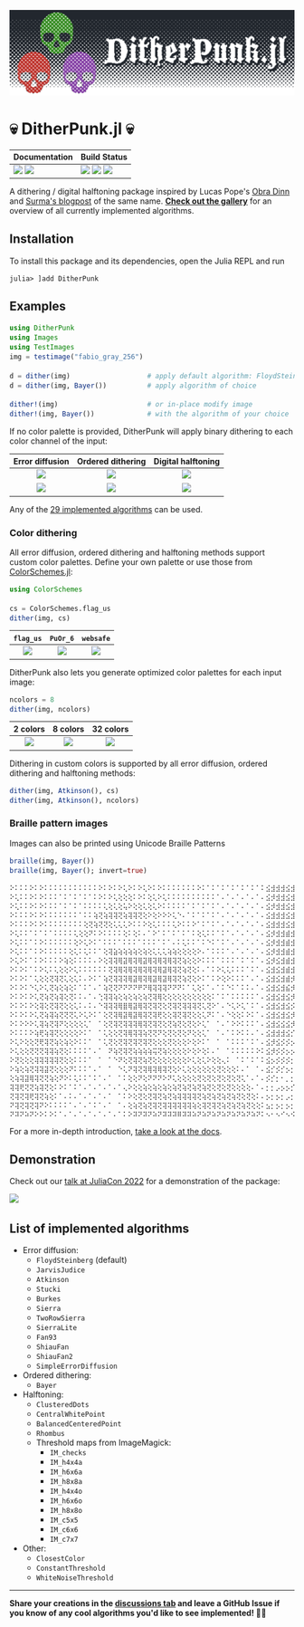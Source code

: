 ![](./docs/logo/DitheredPunk.png)
# 💀 DitherPunk.jl 💀

| **Documentation**                                                     | **Build Status**                                                                |
|:--------------------------------------------------------------------- |:------------------------------------------------------------------------------- |
| [![][docs-stab-img]][docs-stab-url] [![][docs-dev-img]][docs-dev-url] | [![][ci-img]][ci-url] [![][codecov-img]][codecov-url] [![][aqua-img]][aqua-url] |

A dithering / digital halftoning package 
inspired by Lucas Pope's [Obra Dinn](https://obradinn.com) 
and [Surma's blogpost](https://surma.dev/things/ditherpunk/) of the same name. 
**[Check out the gallery](https://JuliaImages.github.io/DitherPunk.jl/stable/generated/gallery_images/)** 
for an overview of all currently implemented algorithms.

## Installation
To install this package and its dependencies, open the Julia REPL and run 
```julia-repl
julia> ]add DitherPunk
```

## Examples
```julia
using DitherPunk
using Images
using TestImages
img = testimage("fabio_gray_256")

d = dither(img)                   # apply default algorithm: FloydSteinberg()
d = dither(img, Bayer())          # apply algorithm of choice

dither!(img)                      # or in-place modify image
dither!(img, Bayer())             # with the algorithm of your choice
```

If no color palette is provided, DitherPunk will apply binary dithering to each color channel of the input:

| **Error diffusion** | **Ordered dithering** | **Digital halftoning** |
|:-------------------:|:---------------------:|:----------------------:|
| ![][atkinson-bw]    | ![][bayer-bw]         | ![][ordered-bw]        |
| ![][atkinson-col]   | ![][bayer-col]        | ![][ordered-col]       |

Any of the [29 implemented algorithms][alg-list-url] can be used.

### Color dithering
All error diffusion, ordered dithering and halftoning methods support custom color palettes.
Define your own palette or use those from [ColorSchemes.jl](https://juliagraphics.github.io/ColorSchemes.jl/stable/catalogue):
```julia
using ColorSchemes

cs = ColorSchemes.flag_us
dither(img, cs) 
```

| `flag_us`       | `PuOr_6`       | `websafe`    |
|:---------------:|:--------------:|:------------:|
| ![][cs_flag_us] | ![][cs_PuOr_6] | ![][websafe] |

DitherPunk also lets you generate optimized color palettes for each input image:
```julia
ncolors = 8
dither(img, ncolors)
```

| 2 colors          | 8 colors          | 32 colors          |
|:-----------------:|:-----------------:|:------------------:|
| ![][clustering_2] | ![][clustering_8] | ![][clustering_32] |

Dithering in custom colors is supported by all error diffusion, ordered dithering and halftoning methods:
```julia
dither(img, Atkinson(), cs)
dither(img, Atkinson(), ncolors)
```

### Braille pattern images
Images can also be printed using Unicode Braille Patterns
```julia
braille(img, Bayer())
braille(img, Bayer(); invert=true)
```
```
⠕⠅⠅⠅⠕⠅⠕⠅⠅⠅⠅⠅⠅⠅⠅⠅⠅⠅⠕⠅⠕⠅⠕⢅⠕⠅⠕⢅⠕⠅⠕⠅⠅⠅⠅⠅⠅⠅⠕⠅⠁⠅⠁⠅⠁⠅⠁⠅⠁⠅⠁⠅⣪⣺⣺⣺⣪⣺⣪⣺⣺⣺⣺⣺⣺⣺⣺⣺⣺⣺⣪⣺⣪⣺⣪⡺⣪⣺⣪⡺⣪⣺⣪⣺⣺⣺⣺⣺⣺⣺⣪⣺⣾⣺⣾⣺⣾⣺⣾⣺⣾⣺⣾⡂
⠕⢅⠅⠅⠕⠅⠕⠅⠅⠅⠁⠅⠁⠅⠁⠅⠁⠅⠕⠅⠕⢅⢕⢕⢕⠅⠕⠅⢕⢅⠕⢅⠅⠅⠅⠅⠅⠅⠅⠅⠅⠅⠁⠄⠁⠄⠁⠄⠁⠄⠁⠄⣪⡺⣺⣺⣪⣺⣪⣺⣺⣺⣾⣺⣾⣺⣾⣺⣾⣺⣪⣺⣪⡺⡪⡪⡪⣺⣪⣺⡪⡺⣪⡺⣺⣺⣺⣺⣺⣺⣺⣺⣺⣺⣾⣻⣾⣻⣾⣻⣾⣻⣾⡃
⠕⢅⠅⠅⠕⠅⠕⠅⠅⠅⠁⠅⠁⠅⠁⠅⠅⠅⠅⢅⢕⢅⢕⢥⠕⢕⢕⢅⢕⢅⠕⠅⠅⠅⠅⠅⠁⠅⠁⠅⠁⠅⠁⠄⠁⠄⠁⠄⠁⠄⠁⠄⣪⡺⣺⣺⣪⣺⣪⣺⣺⣺⣾⣺⣾⣺⣾⣺⣺⣺⣺⡺⡪⡺⡪⡚⣪⡪⡪⡺⡪⡺⣪⣺⣺⣺⣺⣺⣾⣺⣾⣺⣾⣺⣾⣻⣾⣻⣾⣻⣾⣻⣾⡃
⠕⠅⠅⠅⠕⠅⠕⠅⠅⠅⠅⠅⠅⠅⠁⠅⠅⢵⢝⢵⢽⢽⢝⢵⢽⢽⢝⢕⠕⢕⠕⠕⠕⢅⠑⠄⠁⠅⠁⠅⠁⠅⠁⠄⠁⠄⠁⠄⠁⠄⠁⠄⣪⣺⣺⣺⣪⣺⣪⣺⣺⣺⣺⣺⣺⣺⣾⣺⣺⡊⡢⡊⡂⡂⡢⡊⡂⡂⡢⡪⣪⡪⣪⣪⣪⡺⣮⣻⣾⣺⣾⣺⣾⣺⣾⣻⣾⣻⣾⣻⣾⣻⣾⡃
⠕⠅⠅⠅⠕⠅⠕⠅⠅⠅⠅⠅⠅⠅⠅⢕⢝⢵⢝⢝⢕⢅⢅⢅⠕⠅⠅⠕⢕⢅⠅⠅⠅⢅⠕⠅⠅⠕⠁⠅⠁⠅⠁⠄⠁⠄⠁⠄⠁⠄⠁⠄⣪⣺⣺⣺⣪⣺⣪⣺⣺⣺⣺⣺⣺⣺⣺⡪⡢⡊⡢⡢⡪⡺⡺⡺⣪⣺⣺⣪⡪⡺⣺⣺⣺⡺⣪⣺⣺⣪⣾⣺⣾⣺⣾⣻⣾⣻⣾⣻⣾⣻⣾⡃
⠕⢅⠅⠅⠁⠅⠁⠅⠁⠅⠅⠅⠅⢅⢕⢕⠝⠅⠕⠅⠅⠅⠅⢕⠅⢕⠅⠄⠁⠕⠁⠅⠁⠅⠁⠅⠁⠅⢕⢅⠅⠅⠁⠅⠁⠄⠁⠄⠁⠄⠁⠄⣪⡺⣺⣺⣾⣺⣾⣺⣾⣺⣺⣺⣺⡺⡪⡪⣢⣺⣪⣺⣺⣺⣺⡪⣺⡪⣺⣻⣾⣪⣾⣺⣾⣺⣾⣺⣾⣺⡪⡺⣺⣺⣾⣺⣾⣻⣾⣻⣾⣻⣾⡃
⠕⢅⠅⠅⠁⠅⠕⠅⠅⠅⠅⠅⠅⢕⠕⢅⠕⠅⠁⠅⠅⠅⠁⠅⠅⠅⠁⠅⠅⠅⠁⠅⠁⠄⠅⢅⠅⠅⠁⠅⠑⠅⠁⠅⠁⠄⠁⠄⠁⠄⠁⠄⣪⡺⣺⣺⣾⣺⣪⣺⣺⣺⣺⣺⣺⡪⣪⡺⣪⣺⣾⣺⣺⣺⣾⣺⣺⣺⣾⣺⣺⣺⣾⣺⣾⣻⣺⡺⣺⣺⣾⣺⣮⣺⣾⣺⣾⣻⣾⣻⣾⣻⣾⡃
⠕⢅⠅⠅⠁⠅⠕⠅⠅⠅⠅⠅⢕⢅⠅⢅⠅⠅⠁⢕⢽⣵⢵⢵⢵⢵⢕⢵⢕⢅⢅⢅⢵⢵⢕⢕⢕⢕⠕⠄⠁⠅⠅⠅⠁⠄⠁⠄⠁⠄⠁⠄⣪⡺⣺⣺⣾⣺⣪⣺⣺⣺⣺⣺⡪⡺⣺⡺⣺⣺⣾⡪⡂⠊⡊⡊⡊⡊⡪⡊⡪⡺⡺⡺⡊⡊⡪⡪⡪⡪⣪⣻⣾⣺⣺⣺⣾⣻⣾⣻⣾⣻⣾⡃
⠕⢅⠕⠅⠁⠅⠕⠅⠅⠅⠕⢵⢕⠅⠅⠅⠅⠄⠕⢕⢽⢽⢿⣽⢿⢽⢿⣽⢿⢽⢿⢽⢿⢽⢝⢵⢕⢕⠕⠅⠅⠅⠁⠅⠅⠅⠁⠅⠁⠅⠁⠄⣪⡺⣪⣺⣾⣺⣪⣺⣺⣺⣪⡊⡪⣺⣺⣺⣺⣻⣪⡪⡂⡂⡀⠂⡀⡂⡀⠂⡀⡂⡀⡂⡀⡂⡢⡊⡪⡪⣪⣺⣺⣺⣾⣺⣺⣺⣾⣺⣾⣺⣾⡃
⠕⠅⠕⠅⠁⠅⠕⢅⠅⢅⢕⢕⠕⢅⠅⠅⠅⠅⠅⠅⢝⢽⢿⢽⢿⢽⢿⢽⢿⢽⢿⣽⢿⢽⢝⢵⢝⢕⠅⠄⠁⠅⠕⢅⢅⠅⠅⠅⠁⠅⠁⠄⣪⣺⣪⣺⣾⣺⣪⡺⣺⡺⡪⡪⣪⡺⣺⣺⣺⣺⣺⣺⡢⡂⡀⡂⡀⡂⡀⡂⡀⡂⡀⠂⡀⡂⡢⡊⡢⡪⣺⣻⣾⣺⣪⡺⡺⣺⣺⣺⣾⣺⣾⡃
⠕⠅⠕⠅⠁⢅⢕⢕⢝⢽⢝⢅⢕⢅⠅⠄⠕⠅⠁⢵⢝⢽⢽⢽⢿⣽⢿⢽⢿⣽⢿⣽⢿⢽⢝⢵⢝⢕⠕⠅⠁⠅⠕⢕⠕⠅⠅⠅⠁⠄⠁⠄⣪⣺⣪⣺⣾⡺⡪⡪⡢⡂⡢⡺⡪⡺⣺⣻⣪⣺⣾⡊⡢⡂⡂⡂⡀⠂⡀⡂⡀⠂⡀⠂⡀⡂⡢⡊⡢⡪⣪⣺⣾⣺⣪⡪⣪⣺⣺⣺⣾⣻⣾⡃
⠕⠅⠕⠅⠑⢅⠕⢅⢝⢵⢕⢵⢕⠅⠁⠅⠁⠄⠁⢵⢝⢝⠝⠝⠝⠝⠟⠝⢿⢽⢽⢽⠝⠝⠝⠅⠁⢅⢕⠅⠁⠄⠁⠅⠑⠅⠁⠅⠅⠄⠁⠄⣪⣺⣪⣺⣮⡺⣪⡺⡢⡊⡪⡊⡪⣺⣾⣺⣾⣻⣾⡊⡢⡢⣢⣢⣢⣢⣠⣢⡀⡂⡂⡂⣢⣢⣢⣺⣾⡺⡪⣺⣾⣻⣾⣺⣮⣺⣾⣺⣺⣻⣾⡃
⠕⠅⠕⠅⠕⢅⢝⢵⢝⢵⢽⢕⢝⠅⠅⠄⠁⠄⢑⢽⢽⢵⢕⢵⢕⢵⢕⢵⢝⢽⢿⢕⢕⢕⢕⢕⢕⢕⢕⢕⢕⠅⠁⠅⠁⠅⠅⠅⠅⠅⠁⠄⣪⣺⣪⣺⣪⡺⡢⡊⡢⡊⡂⡪⡢⣺⣺⣻⣾⣻⡮⡂⡂⡊⡪⡊⡪⡊⡪⡊⡢⡂⡀⡪⡪⡪⡪⡪⡪⡪⡪⡪⡪⣺⣾⣺⣾⣺⣺⣺⣺⣺⣾⡃
⠕⠅⠕⠅⠕⢕⢽⢕⢝⢽⢝⢕⢕⢅⠅⠄⠅⠄⠑⢽⢽⢽⢿⣿⢿⣽⢿⢽⢝⢽⢝⢕⢝⢽⢝⢽⢽⢽⢝⢅⢝⠕⠁⠄⠑⢅⠕⢅⠁⠅⠁⠄⣪⣺⣪⣺⣪⡪⡂⡪⡢⡂⡢⡪⡪⡺⣺⣻⣺⣻⣮⡂⡂⡂⡀⠀⡀⠂⡀⡂⡢⡂⡢⡪⡢⡂⡢⡂⡂⡂⡢⡺⡢⣪⣾⣻⣮⡺⣪⡺⣾⣺⣾⡃
⠕⠅⠕⠅⠕⢅⢝⢵⢽⢵⢝⢝⢝⢅⠕⢅⠕⠅⠁⢕⢝⢽⢿⣽⢿⣽⢿⢽⢝⢽⢟⢕⢕⢽⢝⢽⢝⢕⢕⢅⠝⠅⠁⠄⠑⢕⢕⠅⠕⠅⠁⠄⣪⣺⣪⣺⣪⡺⡢⡊⡂⡊⡢⡢⡢⡺⣪⡺⣪⣺⣾⡪⡢⡂⡀⠂⡀⠂⡀⡂⡢⡂⡠⡪⡪⡂⡢⡂⡢⡪⡪⡺⣢⣺⣾⣻⣮⡪⡪⣺⣪⣺⣾⡃
⠕⠅⠕⠕⠕⢅⢽⢵⢝⢽⠝⢕⢕⢕⢕⢅⠁⠀⠁⢕⢝⢽⢝⢽⢽⢽⢿⢽⢝⢽⢝⢕⢝⢵⢝⢕⢝⢕⠕⢅⠁⠀⠁⠄⠁⠕⠕⠅⠅⠅⠁⠄⣪⣺⣪⣪⣪⡺⡂⡊⡢⡂⣢⡪⡪⡪⡪⡺⣾⣿⣾⡪⡢⡂⡢⡂⡂⡂⡀⡂⡢⡂⡢⡪⡢⡊⡢⡪⡢⡪⣪⡺⣾⣿⣾⣻⣾⣪⣪⣺⣺⣺⣾⡃
⠕⠅⠅⠅⠕⢵⢟⢵⢽⢝⢕⢕⢕⢕⠕⠅⠁⠀⠁⢅⢕⢕⢝⢽⢿⢽⢽⢵⢝⢝⠝⢕⢝⢕⢝⢕⠝⢕⢕⢅⠁⠀⠁⠄⠁⠅⠕⠅⠅⠄⠁⠄⣪⣺⣺⣺⣪⡊⡠⡊⡂⡢⡪⡪⡪⡪⣪⣺⣾⣿⣾⡺⡪⡪⡢⡂⡀⡂⡂⡊⡢⡢⣢⡪⡢⡪⡢⡪⣢⡪⡪⡺⣾⣿⣾⣻⣾⣺⣪⣺⣺⣻⣾⡃
⠕⢅⠕⢕⢕⢝⢟⢽⢝⢵⢕⢵⢕⠕⠅⠅⠁⠀⠁⢅⢝⢕⢝⢽⢝⢽⢝⢽⢝⢕⢕⢕⢝⢕⢕⢕⠕⢕⠕⠅⠁⠀⠁⠀⠁⠅⠅⠅⠁⠅⠁⠄⣪⡺⣪⡪⡪⡢⡠⡂⡢⡊⡪⡊⡪⣪⣺⣺⣾⣿⣾⡺⡢⡪⡢⡂⡢⡂⡢⡂⡢⡪⡪⡪⡢⡪⡪⡪⣪⡪⣪⣺⣾⣿⣾⣿⣾⣺⣺⣺⣾⣺⣾⡃
⠕⢅⢕⢕⢝⢝⢝⢽⢽⢵⢝⢕⠅⠅⠅⠅⠁⠄⠁⠀⠝⢵⢝⢽⢝⢵⢵⢵⢵⢭⢝⢵⢕⢕⢕⢕⠕⢕⠕⢕⠅⠄⠁⠀⠁⠅⠅⠅⠅⠅⠕⠅⣪⡺⡪⡪⡢⡢⡢⡂⡂⡊⡢⡪⣺⣺⣺⣺⣾⣻⣾⣿⣢⡊⡢⡂⡢⡊⡊⡊⡊⡒⡢⡊⡪⡪⡪⡪⣪⡪⣪⡪⣺⣻⣾⣿⣾⣺⣺⣺⣺⣺⣪⡂
⠕⢝⢕⢕⢕⢽⢽⢽⢽⢽⢝⢕⢕⠅⠅⠅⠁⠀⠁⠀⠁⠑⠝⢕⢝⢽⢝⢵⢝⢕⢕⢕⢕⢕⢕⢕⠕⢅⢕⢅⠕⢕⢕⢄⠅⠀⠁⠅⠁⠅⠁⠅⣪⡢⡪⡪⡪⡂⡂⡂⡂⡂⡢⡪⡪⣺⣺⣺⣾⣿⣾⣿⣾⣮⣢⡪⡢⡂⡢⡊⡢⡪⡪⡪⡪⡪⡪⡪⣪⡺⡪⡺⣪⡪⡪⡻⣺⣿⣾⣺⣾⣺⣾⡂
⠕⢵⢕⢵⢝⢽⢽⣽⢝⢕⢕⢕⠝⠅⠅⠅⠁⠄⠁⠀⠁⠀⠑⢅⠝⢽⢝⢽⢿⢽⢿⢽⢝⢕⠕⢅⢕⢕⢕⢕⢕⢕⢝⢕⢕⢕⠅⠄⠁⠀⠁⠄⣪⡊⡪⡊⡢⡂⡂⠂⡢⡪⡪⡪⣢⣺⣺⣺⣾⣻⣾⣿⣾⣿⣮⡺⣢⡂⡢⡂⡀⡂⡀⡂⡢⡪⣪⡺⡪⡪⡪⡪⡪⡪⡢⡪⡪⡪⣺⣻⣾⣿⣾⡃
⢕⢵⢽⣽⢿⢽⢝⢝⢵⢕⠝⠕⠅⢅⠅⠅⠁⠅⠁⠄⠁⠀⠁⠅⢕⢕⠝⢕⠝⠝⠝⠕⠝⢅⢕⢕⢕⢕⢝⢕⢝⢕⢝⢕⢝⢕⢝⢅⠁⠄⠁⠄⡪⡊⡂⠂⡀⡂⡢⡢⡊⡪⣢⣪⣺⡺⣺⣺⣾⣺⣾⣻⣾⣿⣾⣺⡪⡪⣢⡪⣢⣢⣢⣪⣢⡺⡪⡪⡪⡪⡢⡪⡢⡪⡢⡪⡢⡪⡢⡺⣾⣻⣾⡃
⢽⢽⢟⢝⢝⢵⢽⢝⢕⠅⠕⠅⠁⠅⠁⠄⠁⠄⠁⠄⠁⠄⠁⢄⠕⢕⢕⢵⢕⢵⢕⢵⢕⢵⢝⢵⢝⢵⢝⢵⢝⢕⢝⢕⢝⢕⢕⢕⢕⠄⠁⠄⡂⡂⡠⡢⡢⡊⡂⡢⡪⣺⣪⣺⣾⣺⣾⣻⣾⣻⣾⣻⣾⣻⣾⡻⣪⡪⡪⡊⡪⡊⡪⡊⡪⡊⡢⡊⡢⡊⡢⡊⡢⡪⡢⡪⡢⡪⡪⡪⡪⣻⣾⡃
⢝⢽⢝⢽⢟⢽⢝⢵⢕⠅⠁⠄⠅⠄⠁⠄⠁⠄⠁⠄⠁⠀⠁⠅⠕⢕⢝⢕⢝⢽⢝⢵⢝⢵⢽⢽⢽⢽⢝⢵⢝⢵⢝⢵⢝⢵⢝⢕⢝⢕⠅⠄⡢⡂⡢⡂⡠⡂⡢⡊⡪⣺⣾⣻⣺⣻⣾⣻⣾⣻⣾⣻⣾⣿⣾⣺⣪⡪⡢⡪⡢⡂⡢⡊⡢⡊⡂⡂⡂⡂⡢⡊⡢⡊⡢⡊⡢⡊⡢⡪⡢⡪⣺⡃
⠝⢽⢝⢽⢝⢽⠝⠕⠅⠅⠅⠅⠁⠄⠁⠄⠁⠅⠁⠄⠁⠀⠁⠄⢕⢵⢝⢵⢝⢽⢝⢽⢽⢽⢽⢽⢽⢵⢕⢽⢝⢽⢝⢵⢝⢵⢝⢵⢝⢕⢕⠅⣢⡂⡢⡂⡢⡂⣢⣪⣺⣺⣺⣺⣾⣻⣾⣻⣾⣺⣾⣻⣾⣿⣾⣻⡪⡊⡢⡊⡢⡂⡢⡂⡂⡂⡂⡂⡂⡊⡪⡂⡢⡂⡢⡊⡢⡊⡢⡊⡢⡪⡪⡂
⠝⠽⠝⠵⠝⠕⠕⠅⠕⠅⠁⠄⠁⠄⠁⠄⠁⠄⠁⠄⠁⠄⠁⠅⠕⠽⠝⠽⠝⠵⠝⠽⠽⠽⠿⠽⠽⠵⠝⠵⠝⠵⠝⠵⠝⠵⠝⠵⠝⠵⠝⠅⠢⠂⠢⠊⠢⠪⠪⠺⠪⠺⠾⠻⠾⠻⠾⠻⠾⠻⠾⠻⠾⠻⠾⠺⠪⠂⠢⠂⠢⠊⠢⠂⠂⠂⠀⠂⠂⠊⠢⠊⠢⠊⠢⠊⠢⠊⠢⠊⠢⠊⠢⠂
```

For a more in-depth introduction, [take a look at the docs](https://juliaimages.org/DitherPunk.jl/stable/).

## Demonstration
Check out our [talk at JuliaCon 2022][juliacon-url] for a demonstration of the package:

[![][juliacon-img]][juliacon-url]

## List of implemented algorithms
* Error diffusion:
  * `FloydSteinberg` (default)
  * `JarvisJudice`
  * `Atkinson`
  * `Stucki`
  * `Burkes`
  * `Sierra`
  * `TwoRowSierra`
  * `SierraLite`
  * `Fan93`
  * `ShiauFan`
  * `ShiauFan2`
  * `SimpleErrorDiffusion`
* Ordered dithering:
  * `Bayer`
* Halftoning:
  * `ClusteredDots` 
  * `CentralWhitePoint` 
  * `BalancedCenteredPoint` 
  * `Rhombus`
  * Threshold maps from ImageMagick:
    * `IM_checks`
    * `IM_h4x4a`
    * `IM_h6x6a`
    * `IM_h8x8a`
    * `IM_h4x4o`
    * `IM_h6x6o`
    * `IM_h8x8o`
    * `IM_c5x5`
    * `IM_c6x6`
    * `IM_c7x7`
* Other:
  * `ClosestColor`
  * `ConstantThreshold`
  * `WhiteNoiseThreshold`

___

**Share your creations in the [discussions tab](https://github.com/JuliaImages/DitherPunk.jl/discussions/categories/show-and-tell) 
and leave a GitHub Issue if you know of any cool algorithms you'd like to see implemented! 🔬🔧**

[docs-stab-img]: https://img.shields.io/badge/docs-stable-blue.svg
[docs-stab-url]: https://JuliaImages.github.io/DitherPunk.jl/stable

[docs-dev-img]: https://img.shields.io/badge/docs-main-blue.svg
[docs-dev-url]: https://JuliaImages.github.io/DitherPunk.jl/dev

[ci-img]: https://github.com/JuliaImages/DitherPunk.jl/workflows/CI/badge.svg
[ci-url]: https://github.com/JuliaImages/DitherPunk.jl/actions

[aqua-img]: https://raw.githubusercontent.com/JuliaTesting/Aqua.jl/master/badge.svg
[aqua-url]: https://github.com/JuliaTesting/Aqua.jl

[codecov-img]: https://codecov.io/gh/JuliaImages/DitherPunk.jl/branch/master/graph/badge.svg
[codecov-url]: https://codecov.io/gh/JuliaImages/DitherPunk.jl

[juliacon-img]: http://img.youtube.com/vi/nFDoEkrW2P4/0.jpg
[juliacon-url]: https://www.youtube.com/watch?v=nFDoEkrW2P4

[alg-list-url]: https://github.com/JuliaImages/DitherPunk.jl#list-of-implemented-algorithms

[atkinson-bw]: https://raw.githubusercontent.com/JuliaImages/DitherPunk.jl/gh-pages/assets/Atkinson.png
[atkinson-col]: https://raw.githubusercontent.com/JuliaImages/DitherPunk.jl/gh-pages/assets/AtkinsonColor.png
[bayer-bw]: https://raw.githubusercontent.com/JuliaImages/DitherPunk.jl/gh-pages/assets/Bayer.png
[bayer-col]: https://raw.githubusercontent.com/JuliaImages/DitherPunk.jl/gh-pages/assets/BayerColor.png
[ordered-bw]: https://raw.githubusercontent.com/JuliaImages/DitherPunk.jl/gh-pages/assets/Rhombus.png
[ordered-col]: https://raw.githubusercontent.com/JuliaImages/DitherPunk.jl/gh-pages/assets/RhombusColor.png
[fs-bw]: https://raw.githubusercontent.com/JuliaImages/DitherPunk.jl/gh-pages/assets/FloydSteinberg.png
[fs-col]: https://raw.githubusercontent.com/JuliaImages/DitherPunk.jl/gh-pages/assets/FloydSteinbergColor.png

[cs_PuOr_6]: https://raw.githubusercontent.com/JuliaImages/DitherPunk.jl/gh-pages/assets/FloydSteinberg_PuOr_6.png
[cs_flag_us]: https://raw.githubusercontent.com/JuliaImages/DitherPunk.jl/gh-pages/assets/FloydSteinberg_flag_us.png
[websafe]: https://raw.githubusercontent.com/JuliaImages/DitherPunk.jl/gh-pages/assets/FloydSteinberg_websafe.png

[clustering_2]: https://raw.githubusercontent.com/JuliaImages/DitherPunk.jl/gh-pages/assets/FloydSteinberg_2.png
[clustering_8]: https://raw.githubusercontent.com/JuliaImages/DitherPunk.jl/gh-pages/assets/FloydSteinberg_8.png
[clustering_32]: https://raw.githubusercontent.com/JuliaImages/DitherPunk.jl/gh-pages/assets/FloydSteinberg_32.png